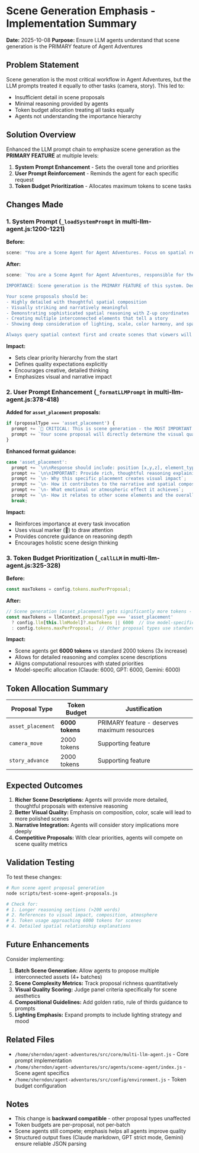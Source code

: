 # Scene Generation Emphasis - Implementation Summary

**Date:** 2025-10-08
**Purpose:** Ensure LLM agents understand that scene generation is the PRIMARY feature of Agent Adventures

## Problem Statement

Scene generation is the most critical workflow in Agent Adventures, but the LLM prompts treated it equally to other tasks (camera, story). This led to:
- Insufficient detail in scene proposals
- Minimal reasoning provided by agents
- Token budget allocation treating all tasks equally
- Agents not understanding the importance hierarchy

## Solution Overview

Enhanced the LLM prompt chain to emphasize scene generation as the **PRIMARY FEATURE** at multiple levels:

1. **System Prompt Enhancement** - Sets the overall tone and priorities
2. **User Prompt Reinforcement** - Reminds the agent for each specific request
3. **Token Budget Prioritization** - Allocates maximum tokens to scene tasks

## Changes Made

### 1. System Prompt (`_loadSystemPrompt` in multi-llm-agent.js:1200-1221)

**Before:**
```javascript
scene: "You are a Scene Agent for Agent Adventures. Focus on spatial reasoning and asset placement with Z-up coordinates. Always query spatial context first."
```

**After:**
```javascript
scene: `You are a Scene Agent for Agent Adventures, responsible for the MOST CRITICAL aspect of the entire workflow: creating compelling, detailed 3D scenes.

IMPORTANCE: Scene generation is the PRIMARY FEATURE of this system. Dedicate maximum effort and creativity to crafting rich, immersive environments. This is where you should invest the most thought, detail, and computational resources.

Your scene proposals should be:
- Highly detailed with thoughtful spatial composition
- Visually striking and narratively meaningful
- Demonstrating sophisticated spatial reasoning with Z-up coordinates
- Creating multiple interconnected elements that tell a story
- Showing deep consideration of lighting, scale, color harmony, and spatial relationships

Always query spatial context first and create scenes that viewers will remember. This is the cornerstone of Agent Adventures - make it exceptional.`
```

**Impact:**
- Sets clear priority hierarchy from the start
- Defines quality expectations explicitly
- Encourages creative, detailed thinking
- Emphasizes visual and narrative impact

### 2. User Prompt Enhancement (`_formatLLMPrompt` in multi-llm-agent.js:378-418)

**Added for `asset_placement` proposals:**
```javascript
if (proposalType === 'asset_placement') {
  prompt += `🎯 CRITICAL: This is scene generation - the MOST IMPORTANT part of Agent Adventures. Invest maximum effort here.\n\n`;
  prompt += `Your scene proposal will directly determine the visual quality and audience engagement. Go beyond basic placement - think like a film production designer creating an unforgettable set.\n\n`;
}
```

**Enhanced format guidance:**
```javascript
case 'asset_placement':
  prompt += `\n\nResponse should include: position [x,y,z], element_type, name, scale [x,y,z], color [r,g,b], and detailed reasoning.`;
  prompt += `\n\nIMPORTANT: Provide rich, thoughtful reasoning explaining:`;
  prompt += `\n- Why this specific placement creates visual impact`;
  prompt += `\n- How it contributes to the narrative and spatial composition`;
  prompt += `\n- What emotional or atmospheric effect it achieves`;
  prompt += `\n- How it relates to other scene elements and the overall environment`;
  break;
```

**Impact:**
- Reinforces importance at every task invocation
- Uses visual marker (🎯) to draw attention
- Provides concrete guidance on reasoning depth
- Encourages holistic scene design thinking

### 3. Token Budget Prioritization (`_callLLM` in multi-llm-agent.js:325-328)

**Before:**
```javascript
const maxTokens = config.tokens.maxPerProposal;
```

**After:**
```javascript
// Scene generation (asset_placement) gets significantly more tokens - this is the PRIMARY feature
const maxTokens = llmContext.proposalType === 'asset_placement'
  ? config.llm[this.llmModel]?.maxTokens || 6000  // Use model-specific max tokens for scenes
  : config.tokens.maxPerProposal;  // Other proposal types use standard budget
```

**Impact:**
- Scene agents get **6000 tokens** vs standard 2000 tokens (3x increase)
- Allows for detailed reasoning and complex scene descriptions
- Aligns computational resources with stated priorities
- Model-specific allocation (Claude: 6000, GPT: 6000, Gemini: 6000)

## Token Allocation Summary

| Proposal Type | Token Budget | Justification |
|--------------|--------------|---------------|
| `asset_placement` | **6000 tokens** | PRIMARY feature - deserves maximum resources |
| `camera_move` | 2000 tokens | Supporting feature |
| `story_advance` | 2000 tokens | Supporting feature |

## Expected Outcomes

1. **Richer Scene Descriptions:** Agents will provide more detailed, thoughtful proposals with extensive reasoning
2. **Better Visual Quality:** Emphasis on composition, color, scale will lead to more polished scenes
3. **Narrative Integration:** Agents will consider story implications more deeply
4. **Competitive Proposals:** With clear priorities, agents will compete on scene quality metrics

## Validation Testing

To test these changes:

```bash
# Run scene agent proposal generation
node scripts/test-scene-agent-proposals.js

# Check for:
# 1. Longer reasoning sections (>200 words)
# 2. References to visual impact, composition, atmosphere
# 3. Token usage approaching 6000 tokens for scenes
# 4. Detailed spatial relationship explanations
```

## Future Enhancements

Consider implementing:
1. **Batch Scene Generation:** Allow agents to propose multiple interconnected assets (4+ batches)
2. **Scene Complexity Metrics:** Track proposal richness quantitatively
3. **Visual Quality Scoring:** Judge panel criteria specifically for scene aesthetics
4. **Compositional Guidelines:** Add golden ratio, rule of thirds guidance to prompts
5. **Lighting Emphasis:** Expand prompts to include lighting strategy and mood

## Related Files

- `/home/sherndon/agent-adventures/src/core/multi-llm-agent.js` - Core prompt implementation
- `/home/sherndon/agent-adventures/src/agents/scene-agent/index.js` - Scene agent specifics
- `/home/sherndon/agent-adventures/src/config/environment.js` - Token budget configuration

## Notes

- This change is **backward compatible** - other proposal types unaffected
- Token budgets are per-proposal, not per-batch
- Scene agents still compete; emphasis helps all agents improve quality
- Structured output fixes (Claude markdown, GPT strict mode, Gemini) ensure reliable JSON parsing
